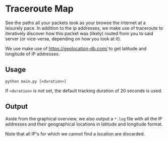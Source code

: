 # Traceroute Map

See the paths all your packets took as your browse the internet at a leisurely pace.
In addition to the ip addresses, we make use of traceroute to iteratively discover how this packet was (likely) routed
from you to said server (or vice-versa, depending on how you look at it).

We use make use of https://geolocation-db.com/ to get latitude and longitude of IP addresses.

## Usage

    python main.py [<duration>]

If `<duration>` is not set, the default tracking duration of 20 seconds is used.

## Output

Aside from the graphical overview, we also output a `*.log` file with all the IP addresses and their geographical
locations in latitude and longitude format.

Note that all IP's for which we cannot find a location are discarded.
